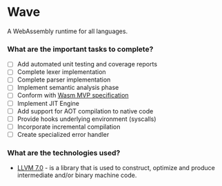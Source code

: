 # Wave
A WebAssembly runtime for all languages.

### <a name="tasks"></a> What are the important tasks to complete?
- [ ] Add automated unit testing and coverage reports
- [ ] Complete lexer implementation
- [ ] Complete parser implementation
- [ ] Implement semantic analysis phase
- [ ] Conform with [Wasm MVP specification](https://webassembly.github.io/spec/)
- [ ] Implement JIT Engine
- [ ] Add support for AOT compilation to native code
- [ ] Provide hooks underlying environment (syscalls)
- [ ] Incorporate incremental compilation
- [ ] Create specialized error handler

### What are the technologies used?
* [LLVM 7.0](http://releases.llvm.org/download.html) - is a library that is used to construct, optimize and produce intermediate and/or binary machine code.
